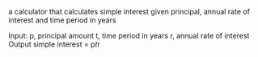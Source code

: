 a calculator that calculates simple interest given principal, annual rate of interest and time period in years

Input:
p, principal amount
t, time period in years
r, annual rate of interest
Output
simple interest = p*t*r
